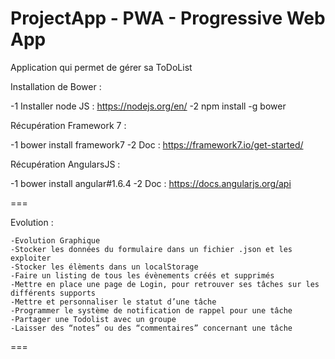 ProjectApp - PWA - Progressive Web App
===

Application qui permet de gérer sa ToDoList 

Installation de Bower : 

  -1 Installer node JS : https://nodejs.org/en/
  -2 npm install -g bower

Récupération Framework 7 :
  
  -1 bower install framework7
  -2 Doc : https://framework7.io/get-started/
  
Récupération AngularsJS : 

  -1 bower install angular#1.6.4
  -2 Doc : https://docs.angularjs.org/api
  
  
  ===
  
  Evolution : 
  
    -Evolution Graphique
    -Stocker les données du formulaire dans un fichier .json et les exploiter
    -Stocker les élèments dans un localStorage
    -Faire un listing de tous les évènements créés et supprimés 
    -Mettre en place une page de Login, pour retrouver ses tâches sur les différents supports
    -Mettre et personnaliser le statut d’une tâche
    -Programmer le système de notification de rappel pour une tâche
    -Partager une Todolist avec un groupe
    -Laisser des “notes” ou des “commentaires” concernant une tâche
    
  ===
  
  
  
